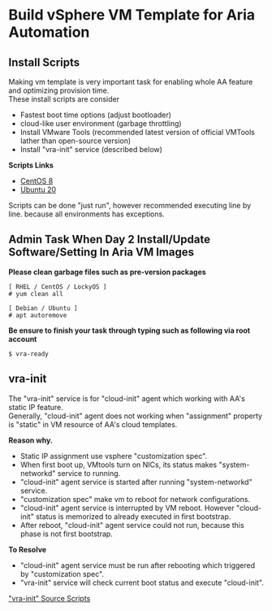 # Build vSphere VM Template for Aria Automation

## Install Scripts

Making vm template is very important task for enabling whole AA feature and optimizing provision time.<br/>
These install scripts are consider

 - Fastest boot time options (adjust bootloader)
 - cloud-like user environment (garbage throttling)
 - Install VMware Tools (recommended latest version of official VMTools lather than open-source version)
 - Install "vra-init" service (described below)

**Scripts Links**

 - <a href="./images/centos8.sh">CentOS 8</a>
 - <a href="./images/ubuntu20.sh">Ubuntu 20</a>

Scripts can be done "just run", however recommended executing line by line. because all environments has exceptions.

## Admin Task When Day 2 Install/Update Software/Setting In Aria VM Images

**Please clean garbage files such as pre-version packages**

```
[ RHEL / CentOS / LockyOS ]
# yum clean all

[ Debian / Ubuntu ]
# apt autoremove
```
   
**Be ensure to finish your task through typing such as following via root account**

```
$ vra-ready
```

## vra-init

The "vra-init" service is for "cloud-init" agent which working with AA's static IP feature.<br/>
Generally, "cloud-init" agent does not working when "assignment" property is "static" in VM resource of AA's cloud templates.<br/>

**Reason why.**

 - Static IP assignment use vsphere "customization spec".
 - When first boot up, VMtools turn on NICs, its status makes "system-networkd" service to running.
 - "cloud-init" agent service is started after running "system-networkd" service.
 - "customization spec" make vm to reboot for network configurations.
 - "cloud-init" agent service is interrupted by VM reboot. However "cloud-init" status is memorized to already executed in first bootstrap.
 - After reboot, "cloud-init" agent service could not run, because this phase is not first bootstrap.

**To Resolve**

 - "cloud-init" agent service must be run after rebooting which triggered by "customization spec".
 - "vra-init" service will check current boot status and execute "cloud-init".

<a href="./vra-init">"vra-init" Source Scripts</a>